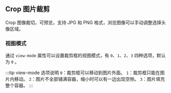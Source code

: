 <div class="demo-header">
<p class="overviewicon">
  <span class="wapi-ui-crop"/>
</p>

## Crop 图片裁剪

<nova-uxlink widget-name="Crop"></nova-uxlink>

Crop 图像裁切，可预览，支持 JPG 和 PNG 格式，浏览图像可以手动调整选择头像区域。
</div>

### 视图模式

通过 `view-mode` 属性可以设置裁剪框的视图模式，有 `0`、`1`、`2`、`3` 四种选项，默认为 `0` 。

:::tip view-mode 选项说明
`0`：裁剪框可以移动到图片外面。
`1`：裁剪框只能在图片内移动。
`2`：图片不全部铺满容器，缩小时可以有一边出现空隙。
`3`：图片填充整个容器。
:::

<nova-demo-view link="crop/view-mode"></nova-demo-view>

<br>
